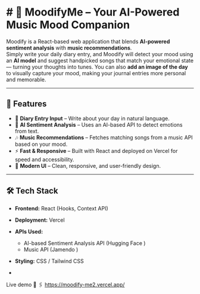 # # 🎵 MoodifyMe – Your AI-Powered Music Mood Companion
Moodify is a React-based web application that blends **AI-powered sentiment analysis** with **music recommendations**.  
Simply write your daily diary entry, and Moodify will detect your mood using an **AI model** and suggest handpicked songs that match your emotional state — turning your thoughts into tunes.
You can also **add an image of the day** to visually capture your mood, making your journal entries more personal and memorable.


---

## 🌟 Features

- 📝 **Diary Entry Input** – Write about your day in natural language.
- 🤖 **AI Sentiment Analysis** – Uses an AI-based API to detect emotions from text.
- 🎶 **Music Recommendations** – Fetches matching songs from a music API based on your mood.
- ⚡ **Fast & Responsive** – Built with React and deployed on Vercel for speed and accessibility.
- 🎨 **Modern UI** – Clean, responsive, and user-friendly design.

---

## 🛠️ Tech Stack

- **Frontend:** React (Hooks, Context API)
- **Deployment:** Vercel
- **APIs Used:**
  - AI-based Sentiment Analysis API (Hugging Face  )
  - Music API (Jamendo )
- **Styling:** CSS / Tailwind CSS

- 
Live  demo 🔗
🖇️ https://moodify-me2.vercel.app/
